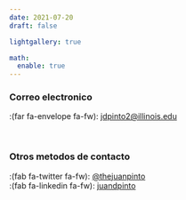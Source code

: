 ```yaml
---
date: 2021-07-20
draft: false

lightgallery: true

math:
  enable: true
---
```


### Correo electronico

:(far fa-envelope fa-fw): [jdpinto2@illinois.edu](mailto:jdpinto2@illinois.edu)

</br>

### Otros metodos de contacto

:(fab fa-twitter fa-fw): [@thejuanpinto](https://twitter.com/thejuanpinto)\
:(fab fa-linkedin fa-fw): [juandpinto](https://linkedin.com/in/juandpinto)
